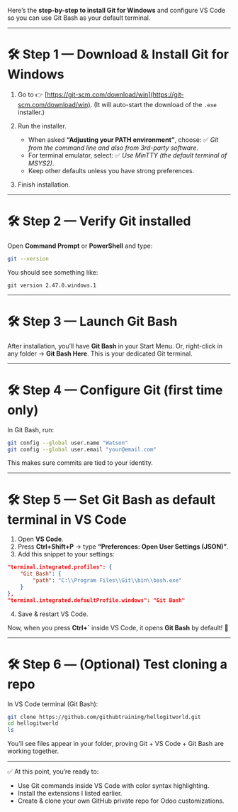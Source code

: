 Here’s the **step-by-step to install Git for Windows** and configure VS Code so you can use Git Bash as your default terminal.

---

# 🛠 Step 1 — Download & Install Git for Windows

1. Go to 👉 [https://git-scm.com/download/win](https://git-scm.com/download/win).
   (It will auto-start the download of the `.exe` installer.)
2. Run the installer.

   * When asked **“Adjusting your PATH environment”**, choose:
     ✅ *Git from the command line and also from 3rd-party software*.
   * For terminal emulator, select:
     ✅ *Use MinTTY (the default terminal of MSYS2)*.
   * Keep other defaults unless you have strong preferences.
3. Finish installation.

---

# 🛠 Step 2 — Verify Git installed

Open **Command Prompt** or **PowerShell** and type:

```bash
git --version
```

You should see something like:

```
git version 2.47.0.windows.1
```

---

# 🛠 Step 3 — Launch Git Bash

After installation, you’ll have **Git Bash** in your Start Menu.
Or, right-click in any folder → **Git Bash Here**.
This is your dedicated Git terminal.

---

# 🛠 Step 4 — Configure Git (first time only)

In Git Bash, run:

```bash
git config --global user.name "Watson"
git config --global user.email "your@email.com"
```

This makes sure commits are tied to your identity.

---

# 🛠 Step 5 — Set Git Bash as default terminal in VS Code

1. Open **VS Code**.
2. Press **Ctrl+Shift+P** → type **“Preferences: Open User Settings (JSON)”**.
3. Add this snippet to your settings:

```json
"terminal.integrated.profiles": {
    "Git Bash": {
        "path": "C:\\Program Files\\Git\\bin\\bash.exe"
    }
},
"terminal.integrated.defaultProfile.windows": "Git Bash"
```

4. Save & restart VS Code.

Now, when you press **Ctrl+`** inside VS Code, it opens **Git Bash** by default! 🎉

---

# 🛠 Step 6 — (Optional) Test cloning a repo

In VS Code terminal (Git Bash):

```bash
git clone https://github.com/githubtraining/hellogitworld.git
cd hellogitworld
ls
```

You’ll see files appear in your folder, proving Git + VS Code + Git Bash are working together.

---

✅ At this point, you’re ready to:

* Use Git commands inside VS Code with color syntax highlighting.
* Install the extensions I listed earlier.
* Create & clone your own GitHub private repo for Odoo customizations.
